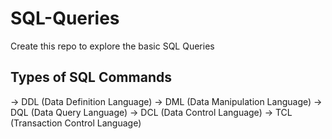 # SQL-Queries
Create this repo to explore the basic SQL Queries

## Types of SQL Commands

  -> DDL (Data Definition Language)
  -> DML (Data Manipulation Language)
  -> DQL (Data Query Language)
  -> DCL (Data Control Language)
  -> TCL (Transaction Control Language)
